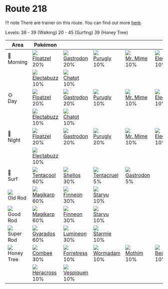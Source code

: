 # Route 218

!!! note
    There are trainer on this route. You can find out more [here](../../trainer_changes/route_218/).

Levels: 38 - 39 (Walking) 20 - 45 (Surfing) 39 (Honey Tree)

Area                         | Pokémon                           | &nbsp;                            | &nbsp;                            | &nbsp;                            | &nbsp;                            | &nbsp;
---                          | ---                               | ---                               | ---                               | ---                               | ---                               | ---
🌅<br>Morning                 | ![][419]<br> [Floatzel]<br> 20%  | ![][423]<br> [Gastrodon]<br> 20% | ![][432]<br> [Purugly]<br> 10%   | ![][122]<br> [Mr. Mime]<br> 10%  | ![][101]<br> [Electrode]<br> 10% | ![][132]<br> [Ditto]<br> 10%
&nbsp;                       | ![][125]<br> [Electabuzz]<br> 10%| ![][441]<br> [Chatot]<br> 10%
🌞<br>Day                     | ![][419]<br> [Floatzel]<br> 20%  | ![][423]<br> [Gastrodon]<br> 20% | ![][432]<br> [Purugly]<br> 10%   | ![][122]<br> [Mr. Mime]<br> 10%  | ![][101]<br> [Electrode]<br> 10% | ![][132]<br> [Ditto]<br> 10%
&nbsp;                       | ![][125]<br> [Electabuzz]<br> 10%| ![][441]<br> [Chatot]<br> 10%
🌙<br>Night                   | ![][419]<br> [Floatzel]<br> 20%  | ![][423]<br> [Gastrodon]<br> 20% | ![][432]<br> [Purugly]<br> 20%   | ![][122]<br> [Mr. Mime]<br> 10%  | ![][101]<br> [Electrode]<br> 10% | ![][132]<br> [Ditto]<br> 10%
&nbsp;                       | ![][125]<br> [Electabuzz]<br> 10%
🌊<br> Surf                   | ![][072]<br> [Tentacool]<br> 60% | ![][422]<br> [Shellos]<br> 30%   | ![][073]<br> [Tentacruel]<br> 5% | ![][423]<br> [Gastrodon]<br> 5%
![][old-rod]<br> Old Rod     | ![][129]<br> [Magikarp]<br> 60%  | ![][456]<br> [Finneon]<br> 30%   | ![][120]<br> [Staryu]<br> 10%
![][good-rod]<br> Good Rod   | ![][129]<br> [Magikarp]<br> 60%  | ![][456]<br> [Finneon]<br> 30%   | ![][120]<br> [Staryu]<br> 10%
![][super-rod]<br> Super Rod | ![][130]<br> [Gyarados]<br> 60%  | ![][457]<br> [Lumineon]<br> 30%  | ![][121]<br> [Starmie]<br> 10%
![][honey]<br> Honey Tree    | ![][415]<br> [Combee]<br> 30%    | ![][205]<br> [Forretress]<br> 10%| ![][413]<br> [Wormadam]<br> 10%  | ![][414]<br> [Mothim]<br> 10%    | ![][267]<br> [Beautifly]<br> 10% | ![][269]<br> [Dustox]<br> 10%
&nbsp;                       | ![][214]<br> [Heracross]<br> 10% | ![][416]<br> [Vespiquen]<br> 10%


[Tentacool]: ../../pokemon_changes/072/
[Tentacruel]: ../../pokemon_changes/073/
[Electrode]: ../../pokemon_changes/101/
[Staryu]: ../../pokemon_changes/120/
[Starmie]: ../../pokemon_changes/121/
[Mr. Mime]: ../../pokemon_changes/122/
[Electabuzz]: ../../pokemon_changes/125/
[Magikarp]: ../../pokemon_changes/129/
[Gyarados]: ../../pokemon_changes/130/
[Ditto]: ../../pokemon_changes/132/
[Forretress]: ../../pokemon_changes/205/
[Heracross]: ../../pokemon_changes/214/
[Beautifly]: ../../pokemon_changes/267/
[Dustox]: ../../pokemon_changes/269/
[Wormadam]: ../../pokemon_changes/413/
[Mothim]: ../../pokemon_changes/414/
[Combee]: ../../pokemon_changes/415/
[Vespiquen]: ../../pokemon_changes/416/
[Floatzel]: ../../pokemon_changes/419/
[Shellos]: ../../pokemon_changes/422/
[Gastrodon]: ../../pokemon_changes/423/
[Purugly]: ../../pokemon_changes/432/
[Chatot]: ../../pokemon_changes/441/
[Finneon]: ../../pokemon_changes/456/
[Lumineon]: ../../pokemon_changes/457/
[good-rod]: ../img/items/good-rod.png
[honey]: ../img/items/honey.png
[old-rod]: ../img/items/old-rod.png
[super-rod]: ../img/items/super-rod.png
[072]: ../img/pokemon/072.png
[073]: ../img/pokemon/073.png
[101]: ../img/pokemon/101.png
[120]: ../img/pokemon/120.png
[121]: ../img/pokemon/121.png
[122]: ../img/pokemon/122.png
[125]: ../img/pokemon/125.png
[129]: ../img/pokemon/129.png
[130]: ../img/pokemon/130.png
[132]: ../img/pokemon/132.png
[205]: ../img/pokemon/205.png
[214]: ../img/pokemon/214.png
[267]: ../img/pokemon/267.png
[269]: ../img/pokemon/269.png
[413]: ../img/pokemon/413.png
[414]: ../img/pokemon/414.png
[415]: ../img/pokemon/415.png
[416]: ../img/pokemon/416.png
[419]: ../img/pokemon/419.png
[422]: ../img/pokemon/422.png
[423]: ../img/pokemon/423.png
[432]: ../img/pokemon/432.png
[441]: ../img/pokemon/441.png
[456]: ../img/pokemon/456.png
[457]: ../img/pokemon/457.png
